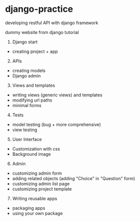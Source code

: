 # django-practice

developing restful API with django framework

dummy website from django tutorial

1. Django start

- creating project + app

2. APIs

- creating models
- Django admin

3. Views and templates

- writing views (generic views) and templates
- modifying url paths
- minimal forms

4. Tests

- model testing (bug + more comprehensive)
- view testing

5. User Interface

- Customization with css
- Background image

6. Admin

- customizing admin form
- adding related objects (adding "Choice" in "Question" form)
- customizing admin list page
- customizing project template

7. Writing reusable apps

- packaging apps
- using your own package
